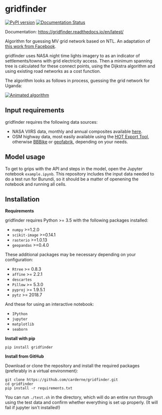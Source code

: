 # gridfinder
[![PyPI version](https://badge.fury.io/py/gridfinder.svg)](https://badge.fury.io/py/gridfinder) [![Documentation Status](https://readthedocs.org/projects/gridfinder/badge/?version=latest)](https://gridfinder.readthedocs.io/en/latest/?badge=latest)

Documentation: https://gridfinder.readthedocs.io/en/latest/

Algorithm for guessing MV grid network based on NTL. An adaptation of [this work from Facebook](https://github.com/facebookresearch/many-to-many-dijkstra).

gridfinder uses NASA night time lights imagery to as an indicator of settlements/towns with grid electricity access. Then a minimum spanning tree is calculated for these connect points, using the Dijkstra algorithm and using existing road networks as a cost function.

The algorithm looks as follows in process, guessing the grid network for Uganda:

[![Animated algorithm](https://raw.githubusercontent.com/carderne/gridfinder/master/gridfinder-animated.gif)](#)

## Input requirements
gridfinder requires the following data sources:
- NASA VIIRS data, monthly and annual composites available [here](https://ngdc.noaa.gov/eog/viirs/download_dnb_composites.html).
- OSM highway data, most easily available using the [HOT Export Tool](https://export.hotosm.org/en/v3/), otherwise [BBBike](https://extract.bbbike.org/) or [geofabrik](https://download.geofabrik.de/), depending on your needs.

## Model usage

To get to grips with the API and steps in the model, open the Jupyter notebook `example.ipynb`. This repository  includes the input data needed to do a test run for Burundi, so it should be a matter of openening the notebook and running all cells.

## Installation

**Requirements**

gridfinder requires Python >= 3.5 with the following packages installed:
 - `numpy` >=1.2.0
 - `scikit-image` >=0.14.1
 - `rasterio` >=1.0.13
 - `geopandas` >=0.4.0

These additional packages may be necessary depending on your configuration:
 - `Rtree` >= 0.8.3
 - `affine` >= 2.2.1
 - `descartes`
 - `Pillow` >= 5.3.0
 - `pyproj` >= 1.9.5.1
 - `pytz` >= 2018.7

 And these for using an interactive notebook:
 - `IPython`
 - `jupyter`
 - `matplotlib`
 - `seaborn`

**Install with pip**

```
pip install gridfinder
```

**Install from GitHub**

Download or clone the repository and install the required packages (preferably in a virtual environment):

```
git clone https://github.com/carderne/gridfinder.git
cd gridfinder
pip install -r requirements.txt
```
You can run ```./test.sh``` in the directory, which will do an entire run through using the test data and confirm whether everything is set up properly. (It will fail if jupyter isn't installed!)
